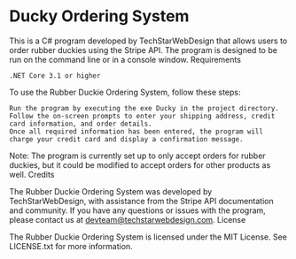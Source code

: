 # Ducky Ordering System

This is a C# program developed by TechStarWebDesign that allows users to order rubber duckies using the Stripe API. The program is designed to be run on the command line or in a console window.
Requirements

    .NET Core 3.1 or higher


To use the Rubber Duckie Ordering System, follow these steps:

    Run the program by executing the exe Ducky in the project directory.
    Follow the on-screen prompts to enter your shipping address, credit card information, and order details.
    Once all required information has been entered, the program will charge your credit card and display a confirmation message.

Note: The program is currently set up to only accept orders for rubber duckies, but it could be modified to accept orders for other products as well.
Credits

The Rubber Duckie Ordering System was developed by TechStarWebDesign, with assistance from the Stripe API documentation and community. If you have any questions or issues with the program, please contact us at devteam@techstarwebdesign.com.
License

The Rubber Duckie Ordering System is licensed under the MIT License. See LICENSE.txt for more information.
